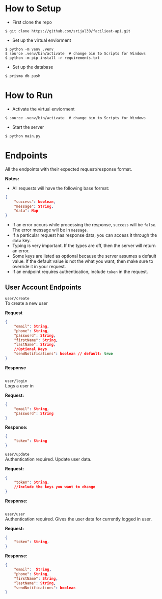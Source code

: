 # How to Setup
- First clone the repo
```
$ git clone https://github.com/srijal30/facilieat-api.git
```
- Set up the virtual enviorment
```
$ python -m venv .venv
$ source .venv/bin/activate  # change bin to Scripts for Windows
$ python -m pip install -r requirements.txt
```
- Set up the database
```
$ prisma db push
```
# How to Run
- Activate the virtual enviorment 
```
$ source .venv/bin/activate  # change bin to Scripts for Windows
```
- Start the server
```
$ python main.py
```

# Endpoints
All the endpoints with their expected request/response format.

**Notes:**
- All requests will have the following base format:
```json
{
    "success": boolean,
    "message": String, 
    "data": Map
}
```
- If an error occurs while processing the response, `success` will be `false`. The error message will be in `message`.
- If a particular request has response data, you can access it through the `data` key.
- Typing is very important. If the types are off, then the server will return an error.
- Some keys are listed as optional because the server assumes a default value. If the default value is not the what you want, then make sure to override it in your request.
- If an endpoint requires authentication, include `token` in the request.

## User Account Endpoints
`user/create` <br>
To create a new user

**Request**
```json
{
    "email": String,
    "phone": String,
    "password": String,
    "firstName": String,
    "lastName": String,
    //Optional Keys
    "sendNotifications": boolean // default: true
}
```
**Response**
```
```

`user/login` <br>
Logs a user in

**Request:**
```json
{
    "email": String,
    "password": String
}
```
**Response:**
```json
{
    "token": String
}
```

`user/update` <br>
Authentication required.
Update user data.

**Request:**
```json
{
    "token": String,
    //Include the keys you want to change
}
```
**Response:**
```json
```

`user/user` <br>
Authentication required.
Gives the user data for currently logged in user.

**Request:**
```json
{
    "token": String,
}
```
**Response:**
```json
{
    "email":  String,
    "phone": String,
    "firstName": String,
    "lastName": String,
    "sendNotifications": boolean
}
```